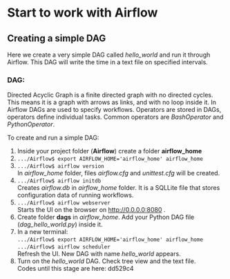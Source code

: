 # Start to work with Airflow
## Creating a simple DAG
Here we create a very simple DAG called *hello_world* and run it through Airflow.
This DAG will write the time in a text file on specified intervals.
### DAG:
Directed Acyclic Graph is a finite directed graph with no directed cycles. This means it is a graph with arrows as
links, and with no loop inside it.
In Airflow DAGs are used to specify workflows. Operators are stored in DAGs, operators define individual tasks.
Common operators are *BashOperator* and *PythonOperator*.

To create and run a simple DAG:
1. Inside your project folder (**Airflow**) create a folder **airflow_home**
2. ```.../Airflow$ export AIRFLOW_HOME='airflow_home' airflow_home ```
3. ```.../Airflow$ airflow version ``` <br />
In *airflow_home* folder, files *airflow.cfg* and *unittest.cfg* will be created.
4. ```.../Airflow$ airflow initdb ``` <br />
Creates *airflow.db* in *airflow_home* folder. It is a SQLLite file that stores configuration data of running workflows.
5. ```.../Airflow$ airflow webserver ``` <br />
Starts the UI on the browser on http://0.0.0.0:8080 .
6. Create  folder **dags** in *airflow_home*. Add your Python DAG file (*dag_hello_world.py*) inside it.
7. In a new terminal:  <br />
```.../Airflow$ export AIRFLOW_HOME='airflow_home' airflow_home ``` <br />
```.../Airflow$ airflow scheduler ``` <br />
Refresh the UI. New DAG with name *hello_world* appears.
8. Turn on the *hello_world* DAG. Check tree view and the text file. <br />
Codes until this stage are here: dd529c4

